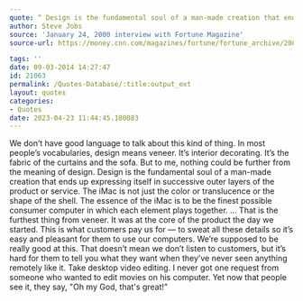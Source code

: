 ```yaml
---
quote: “ Design is the fundamental soul of a man-made creation that ends up expressing itself in successive outer layers of the product or service.”
author: Steve Jobs
source: 'January 24, 2000 interview with Fortune Magazine'
source-url: https://money.cnn.com/magazines/fortune/fortune_archive/2000/01/24/272277/

tags: ''
date: 09-03-2014 14:27:47
id: 21063
permalink: /Quotes-Database/:title:output_ext
layout: quotes
categories:
- Quotes
date: 2023-04-23 11:44:45.180083
---
```

We don’t have good language to talk about this kind of thing.  In most people’s vocabularies, design means veneer. It’s interior decorating. It’s the fabric of the curtains and the sofa. But to me, nothing could be further from the meaning of design. Design is the fundamental soul of a man-made creation that ends up expressing itself in successive outer layers of the product or service. The iMac is not just the color or translucence or the shape of the shell. The essence of the iMac is to be the finest possible consumer computer in which each element plays together. ... That is the furthest thing from veneer. It was at the core of the product the day we started. This is what customers pay us for — to sweat all these details so it’s easy and pleasant for them to use our computers. We’re supposed to be really good at this. That doesn’t mean we don’t listen to customers, but it’s hard for them to tell you what they want when they’ve never seen anything remotely like it.  Take desktop video editing. I never got one request from someone who wanted to edit movies on his computer. Yet now that people see it, they say, "Oh my God, that's great!”